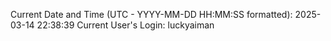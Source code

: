 Current Date and Time (UTC - YYYY-MM-DD HH:MM:SS formatted): 2025-03-14 22:38:39
Current User's Login: luckyaiman
